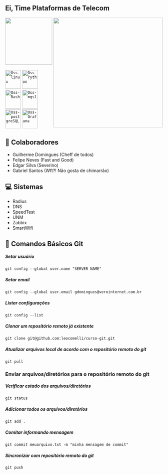 ## Ei, Time Plataformas de Telecom

<div>
  <a href="https://github.com/VeroTeamOss">
    <img height="150em" src="https://github-readme-stats.vercel.app/api?username=VeroTeamOss&theme=dracula&include_all_commits=true&count_private=true"/>
    <img src="https://raw.githubusercontent.com/MicaelliMedeiros/micaellimedeiros/master/image/computer-illustration.png" min-width="350px" max-width="350px" width="350px" align="right">
  </a>
</div> 

<br/>
<code><img alt="Oss-linux" height="60" width="50" src="https://cdn.jsdelivr.net/gh/devicons/devicon/icons/linux/linux-original.svg" /></code>
<code><img alt="Oss-Python" height="60" width="50" src="https://cdn.jsdelivr.net/gh/devicons/devicon/icons/python/python-original.svg" /></code>
<code><img alt="Oss-Bash" height="60" width="50" src="https://cdn.jsdelivr.net/gh/devicons/devicon/icons/bash/bash-original.svg" /></code>
<code><img alt="Oss-mqsl" height="60" width="50" src="https://cdn.jsdelivr.net/gh/devicons/devicon/icons/mysql/mysql-original.svg" /></code>
<code><img alt="Oss-postgreSQL" height="60" width="50" src="https://cdn.jsdelivr.net/gh/devicons/devicon/icons/postgresql/postgresql-plain-wordmark.svg" /></code>
<code><img alt="Oss-Grafana" height="60" width="50" src="https://cdn.jsdelivr.net/gh/devicons/devicon/icons/grafana/grafana-original-wordmark.svg" /></code> 

##

## 🤝 Colaboradores
  - Guilherme Domingues (Cheff de todos)
  - Felipe Neves (Fast and Good)
  - Edgar Silva (Severino)
  - Gabriel Santos (Wft?! Não gosta de chimarrão)  

##

## :computer: Sistemas
- Radius
- DNS
- SpeedTest
- UNM
- Zabbix
- SmartWifi

## :memo: Comandos Básicos Git
##### Setar usuário
	git config --global user.name "SERVER NAME"
##### Setar email
	git config --global user.email gdomingues@verointernet.com.br
##### Listar configurações
	git config --list	
##### Clonar um repositório remoto já existente
	git clone git@github.com:leocomelli/curso-git.git
##### Atualizar arquivos local de acordo com o repositório remoto do git
	git pull  
### Enviar arquivos/diretórios para o repositório remoto do git
##### Verificar estado dos arquivos/diretórios
	git status
##### Adicionar todos os arquivos/diretórios	
	git add .		
##### Comitar informando mensagem
	git commit meuarquivo.txt -m "minha mensagem de commit"
##### Sincronizar com repositório remoto do git
	git push 


